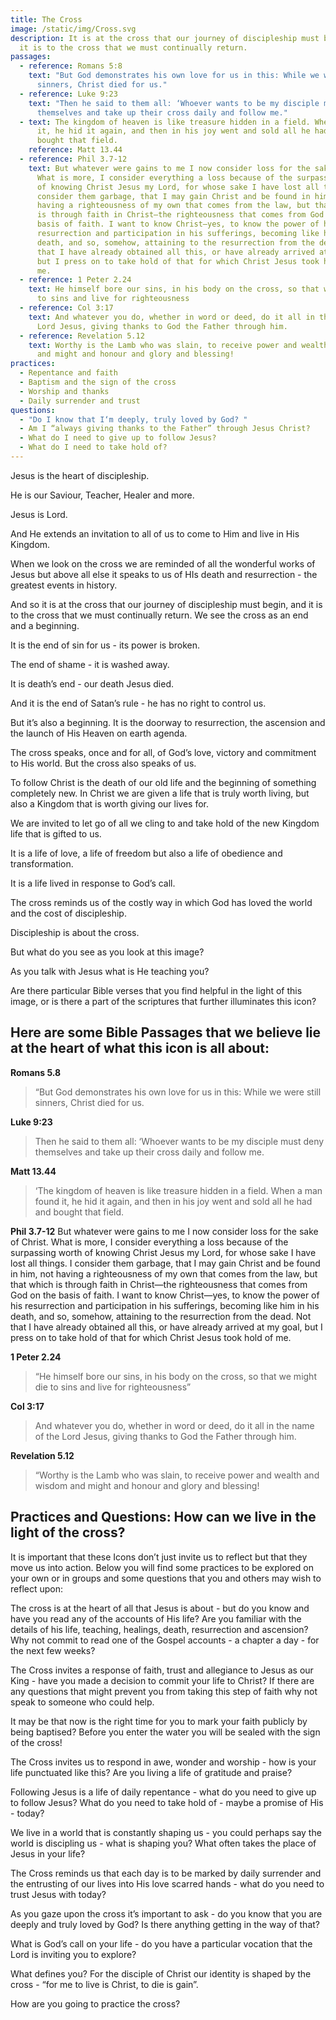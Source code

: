 ```yaml
---
title: The Cross
image: /static/img/Cross.svg
description: It is at the cross that our journey of discipleship must begin, and
  it is to the cross that we must continually return.
passages:
  - reference: Romans 5:8
    text: "But God demonstrates his own love for us in this: While we were still
      sinners, Christ died for us."
  - reference: Luke 9:23
    text: "Then he said to them all: ‘Whoever wants to be my disciple must deny
      themselves and take up their cross daily and follow me."
  - text: The kingdom of heaven is like treasure hidden in a field. When a man found
      it, he hid it again, and then in his joy went and sold all he had and
      bought that field.
    reference: Matt 13.44
  - reference: Phil 3.7-12
    text: But whatever were gains to me I now consider loss for the sake of Christ.
      What is more, I consider everything a loss because of the surpassing worth
      of knowing Christ Jesus my Lord, for whose sake I have lost all things. I
      consider them garbage, that I may gain Christ and be found in him, not
      having a righteousness of my own that comes from the law, but that which
      is through faith in Christ—the righteousness that comes from God on the
      basis of faith. I want to know Christ—yes, to know the power of his
      resurrection and participation in his sufferings, becoming like him in his
      death, and so, somehow, attaining to the resurrection from the dead. Not
      that I have already obtained all this, or have already arrived at my goal,
      but I press on to take hold of that for which Christ Jesus took hold of
      me.
  - reference: 1 Peter 2.24
    text: He himself bore our sins, in his body on the cross, so that we might die
      to sins and live for righteousness
  - reference: Col 3:17
    text: And whatever you do, whether in word or deed, do it all in the name of the
      Lord Jesus, giving thanks to God the Father through him.
  - reference: Revelation 5.12
    text: Worthy is the Lamb who was slain, to receive power and wealth and wisdom
      and might and honour and glory and blessing!
practices:
  - Repentance and faith
  - Baptism and the sign of the cross
  - Worship and thanks
  - Daily surrender and trust
questions:
  - "Do I know that I‘m deeply, truly loved by God? "
  - Am I “always giving thanks to the Father” through Jesus Christ?
  - What do I need to give up to follow Jesus?
  - What do I need to take hold of?
---
```

Jesus is the heart of discipleship. 

He is our Saviour, Teacher, Healer and more. 

Jesus is Lord.

And He extends an invitation to all of us to come to Him and live in His Kingdom.

When we look on the cross we are reminded of all the wonderful works of Jesus but above all else it speaks to us of HIs death and resurrection - the greatest events in history.

And so it is at the cross that our journey of discipleship must begin, and it is to the cross that we must continually return. We see the cross as an end and a beginning. 

It is the end of sin for us - its power is broken. 

The end of shame - it is washed away. 

It is death’s end - our death Jesus died. 

And it is the end of Satan’s rule - he has no right to control us. 

But it’s also a beginning. It is the doorway to resurrection, the ascension and the launch of His Heaven on earth agenda.

The cross speaks, once and for all, of God’s love, victory and commitment to His world. But the cross also speaks of us.

To follow Christ is the death of our old life and the beginning of something completely new. In Christ we are given a life that is truly worth living, but also a Kingdom that is worth giving our lives for. 

We are invited to let go of all we cling to and take hold of the new Kingdom life that is gifted to us. 

It is a life of love, a life of freedom but also a life of obedience and transformation.

It is a life lived in response to God’s call. 

The cross reminds us of the costly way in which God has loved the world and the cost of discipleship.

Discipleship is about the cross.

But what do you see as you look at this image? 

As you talk with Jesus what is He teaching you? 

Are there particular Bible verses that you find helpful in the light of this image, or is there a part of the scriptures that further illuminates this icon?

## Here are some Bible Passages that we believe lie at the heart of what this icon is all about:

**Romans 5.8** 
> “But God demonstrates his own love for us in this: While we were still sinners, Christ died for us.

**Luke 9:23** 
> Then he said to them all: ‘Whoever wants to be my disciple must deny themselves and take up their cross daily and follow me.

**Matt 13.44**
> ‘The kingdom of heaven is like treasure hidden in a field. When a man found it, he hid it again, and then in his joy went and sold all he had and bought that field.

**Phil 3.7-12**
But whatever were gains to me I now consider loss for the sake of Christ. What is more, I consider everything a loss because of the surpassing worth of knowing Christ Jesus my Lord, for whose sake I have lost all things. I consider them garbage, that I may gain Christ and be found in him, not having a righteousness of my own that comes from the law, but that which is through faith in Christ—the righteousness that comes from God on the basis of faith. I want to know Christ—yes, to know the power of his resurrection and participation in his sufferings, becoming like him in his death, and so, somehow, attaining to the resurrection from the dead.
Not that I have already obtained all this, or have already arrived at my goal, but I press on to take hold of that for which Christ Jesus took hold of me.

**1 Peter 2.24** 
> “He himself bore our sins, in his body on the cross, so that we might die to sins and live for righteousness”

**Col 3:17** 
> And whatever you do, whether in word or deed, do it all in the name of the Lord Jesus, giving thanks to God the Father through him.

**Revelation 5.12**
> “Worthy is the Lamb who was slain, to receive power and wealth and wisdom and might and honour and glory and blessing!

## Practices and Questions: How can we live in the light of the cross?

It is important that these Icons don’t just invite us to reflect but that they move us into action. Below you will find some practices to be explored on your own or in groups and some questions that you and others may wish to reflect upon:

The cross is at the heart of all that Jesus is about - but do you know and have you read any of the accounts of His life? Are you familiar with the details of his life, teaching, healings, death, resurrection and ascension? Why not commit to read one of the Gospel accounts - a chapter a day - for the next few weeks?

The Cross invites a response of faith, trust and allegiance to Jesus as our King - have you made a decision to commit your life to Christ?  If there are any questions that might prevent you from taking this step of faith why not speak to someone who could help.

It may be that now is the right time for you to mark your faith publicly by being baptised? Before you enter the water you will be sealed with the sign of the cross!

The Cross invites us to respond in awe, wonder and worship - how is your life punctuated like this? Are you living a life of gratitude and praise?

Following Jesus is a life of daily repentance - what do you need to give up to follow Jesus? What do you need to take hold of - maybe a promise of His - today?

We live in a world that is constantly shaping us - you could perhaps say the world is discipling us - what is shaping you? What often takes the place of Jesus in your life?

The Cross reminds us that each day is to be marked by daily surrender and the entrusting of our lives into His love scarred hands - what do you need to trust Jesus with today?

As you gaze upon the cross it’s important to ask - do you know that you are deeply and truly loved by God? Is there anything getting in the way of that?

What is God’s call on your life - do you have a particular vocation that the Lord is inviting you to explore?

What defines you? For the disciple of Christ our identity is shaped by the cross - “for me to live is Christ, to die is gain”. 

How are you going to practice the cross?